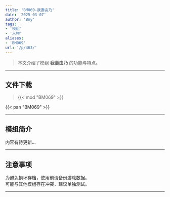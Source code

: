```yaml
---
title: 'BM069-我妻由乃'
date: '2025-03-07'
author: 'Bny'
tags:
- '模组'
- '人物'
aliases:
- 'BM069'
url: '/p/463/'
---
```


> 本文介绍了模组 **我妻由乃** 的功能与特点。

---

## 文件下载  

> {{< mod "BM069" >}}  

{{< pan "BM069" >}}  

---

## 模组简介

>  
内容有待更新...  

---

## 注意事项

>  
为避免损坏存档，使用前请备份游戏数据。  
可能与其他模组存在冲突，建议单独测试。  

---


